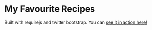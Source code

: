 My Favourite Recipes
========

Built with requirejs and twitter bootstrap. You can [see it in action here!](https://atifubaid81.github.io/myRecipeBook/www/)
